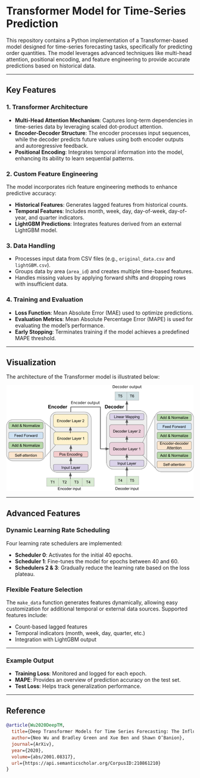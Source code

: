 # Transformer Model for Time-Series Prediction

This repository contains a Python implementation of a Transformer-based model designed for time-series forecasting tasks, specifically for predicting order quantities. The model leverages advanced techniques like multi-head attention, positional encoding, and feature engineering to provide accurate predictions based on historical data.

---

## Key Features

### 1. **Transformer Architecture**
- **Multi-Head Attention Mechanism**: Captures long-term dependencies in time-series data by leveraging scaled dot-product attention.
- **Encoder-Decoder Structure**: The encoder processes input sequences, while the decoder predicts future values using both encoder outputs and autoregressive feedback.
- **Positional Encoding**: Integrates temporal information into the model, enhancing its ability to learn sequential patterns.

### 2. **Custom Feature Engineering**
The model incorporates rich feature engineering methods to enhance predictive accuracy:
- **Historical Features**: Generates lagged features from historical counts.
- **Temporal Features**: Includes month, week, day, day-of-week, day-of-year, and quarter indicators.
- **LightGBM Predictions**: Integrates features derived from an external LightGBM model.

### 3. **Data Handling**
- Processes input data from CSV files (e.g., `original_data.csv` and `lightGBM.csv`).
- Groups data by area (`area_id`) and creates multiple time-based features.
- Handles missing values by applying forward shifts and dropping rows with insufficient data.

### 4. **Training and Evaluation**
- **Loss Function**: Mean Absolute Error (MAE) used to optimize predictions.
- **Evaluation Metrics**: Mean Absolute Percentage Error (MAPE) is used for evaluating the model’s performance.
- **Early Stopping**: Terminates training if the model achieves a predefined MAPE threshold.





---

## Visualization

The architecture of the Transformer model is illustrated below:

![Transformer Model Architecture](https://github.com/AlanYangYi/Transformer-in-time-series-prediction/blob/main/Time-series-transformer-forecasting-based-model-architecture.png)

---

## Advanced Features

### Dynamic Learning Rate Scheduling
Four learning rate schedulers are implemented:
- **Scheduler 0**: Activates for the initial 40 epochs.
- **Scheduler 1**: Fine-tunes the model for epochs between 40 and 60.
- **Schedulers 2 & 3**: Gradually reduce the learning rate based on the loss plateau.

### Flexible Feature Selection
The `make_data` function generates features dynamically, allowing easy customization for additional temporal or external data sources. Supported features include:
- Count-based lagged features
- Temporal indicators (month, week, day, quarter, etc.)
- Integration with LightGBM output

---



### Example Output
- **Training Loss**: Monitored and logged for each epoch.
- **MAPE**: Provides an overview of prediction accuracy on the test set.
- **Test Loss**: Helps track generalization performance.

---

## Reference


```bibtex
@article{Wu2020DeepTM,
  title={Deep Transformer Models for Time Series Forecasting: The Influenza Prevalence Case},
  author={Neo Wu and Bradley Green and Xue Ben and Shawn O’Banion},
  journal={ArXiv},
  year={2020},
  volume={abs/2001.08317},
  url={https://api.semanticscholar.org/CorpusID:210861210}
}
```

